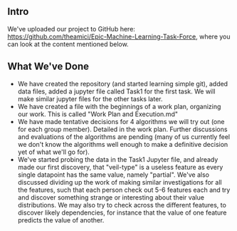 ## Intro

We've uploaded our project to GitHub here: https://github.com/theamici/Epic-Machine-Learning-Task-Force, where you can look at the content mentioned below.

## What We've Done

* We have created the repository (and started learning simple git), added data files, added a jupyter file called Task1 for the first task. We will make similar jupyter files for the other tasks later.
* We have created a file with the beginnings of a work plan, organizing our work. This is called "Work Plan and Execution.md"
* We have made tentative decisions for 4 algorithms we will try out (one for each group member). Detailed in the work plan. Further discussions and evaluations of the algorithms are pending (many of us currently feel we don't know the algorithms well enough to make a definitive decision yet of what we'll go for).
* We've started probing the data in the Task1 Jupyter file, and already made our first discovery, that "veil-type" is a useless feature as every single datapoint has the same value, namely "partial". We've also discussed dividing up the work of making similar investigations for all the features, such that each person check out 5-6 features each and try and discover something strange or interesting about their value distributions. We may also try to check across the different features, to discover likely dependencies, for instance that the value of one feature predicts the value of another.